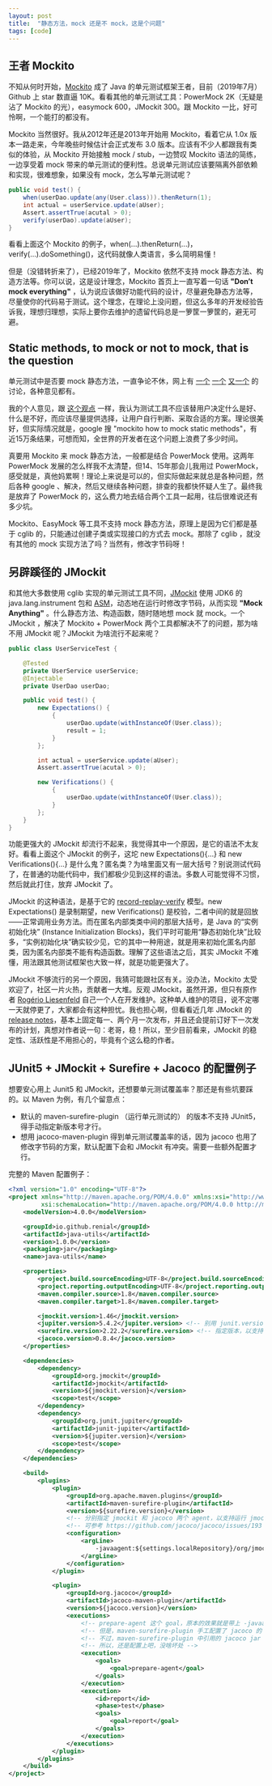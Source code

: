 ```yaml
---
layout: post
title:  "静态方法，mock 还是不 mock，这是个问题"
tags: [code]
---
```


## 王者 Mockito

不知从何时开始，[Mockito](https://site.mockito.org/) 成了 Java 的单元测试框架王者，目前（2019年7月）Github 上 star 数直逼 10K。看看其他的单元测试工具：PowerMock 2K（无疑是沾了 Mockito 的光），easymock 600，JMockit 300。跟 Mockito 一比，好可怜啊，一个能打的都没有。

Mockito 当然很好。我从2012年还是2013年开始用 Mockito，看着它从 1.0x 版本一路走来，今年晚些时候估计会正式发布 3.0 版本。应该有不少人都跟我有类似的体验，从 Mockito 开始接触 mock / stub，一边赞叹 Mockito 语法的简练，一边享受着 mock 带来的单元测试的便利性。总说单元测试应该要隔离外部依赖和实现，很难想象，如果没有 mock，怎么写单元测试呢？

```java
public void test() {
    when(userDao.update(any(User.class))).thenReturn(1);
    int actual = userService.update(aUser);
    Assert.assertTrue(acutal > 0);
    verify(userDao).update(aUser);
}
```

看看上面这个 Mockito 的例子，when(...).thenReturn(...)，verify(...).doSomething()，这代码就像人类语言，多么简明易懂！

但是（没错转折来了），已经2019年了，Mockito 依然不支持 mock 静态方法、构造方法等。你可以说，这是设计理念，Mockito 首页上一直写着一句话 **"Don’t mock everything"** ，认为说应该做好功能代码的设计，尽量避免静态方法等，尽量使你的代码易于测试。这个理念，在理论上没问题，但这么多年的开发经验告诉我，理想归理想，实际上要你去维护的遗留代码总是一箩筐一箩筐的，避无可避。

## Static methods, to mock or not to mock, that is the question

单元测试中是否要 mock 静态方法，一直争论不休，网上有 [一个](https://stackoverflow.com/questions/4482315/why-doesnt-mockito-mock-static-methods) [一个](https://testing.googleblog.com/2008/12/static-methods-are-death-to-testability.html) [又一个](https://github.com/mockito/mockito/issues/1013) 的讨论，各种意见都有。

我的个人意见，跟 [这个观点](https://stackoverflow.com/questions/4482315/why-doesnt-mockito-mock-static-methods#comment18043894_4482364) 一样，我认为测试工具不应该替用户决定什么是好、什么是不好，而应该尽量提供选择，让用户自行判断、采取合适的方案。理论很美好，但实际情况就是，google 搜 "mockito how to mock static methods"，有近15万条结果，可想而知，全世界的开发者在这个问题上浪费了多少时间。

真要用 Mockito 来 mock 静态方法，一般都是结合 PowerMock 使用。这两年 PowerMock 发展的怎么样我不太清楚，但14、15年那会儿我用过 PowerMock，感受就是，真他妈累啊！理论上来说是可以的，但实际做起来就总是各种问题，然后各种 google 、解决，然后又继续各种问题，排查的我都快怀疑人生了。最终我是放弃了 PowerMock 的，这么费力地去结合两个工具一起用，往后很难说还有多少坑。

Mockito、EasyMock 等工具不支持 mock 静态方法，原理上是因为它们都是基于 cglib 的，只能通过创建子类或实现接口的方式去 mock。那除了 cglib ，就没有其他的 mock 实现方法了吗？当然有，修改字节码呀！

<!--more-->

## 另辟蹊径的 JMockit

和其他大多数使用 cglib 实现的单元测试工具不同，[JMockit](https://jmockit.github.io) 使用 JDK6 的 java.lang.instrument 包和 [ASM](https://asm.ow2.io/)，动态地在运行时修改字节码，从而实现 **"Mock Anything"** 。什么静态方法、构造函数，随时随地想 mock 就 mock。一个 JMockit ，解决了 Mockito + PowerMock 两个工具都解决不了的问题，那为啥不用 JMockit 呢？JMockit 为啥流行不起来呢？

```java
public class UserServiceTest {

    @Tested
    private UserService userService;
    @Injectable
    private UserDao userDao;

    public void test() {
        new Expectations() {
            {
                userDao.update(withInstanceOf(User.class));
                result = 1;
            }
        };

        int actual = userService.update(aUser);
        Assert.assertTrue(acutal > 0);

        new Verifications() {
            {
                userDao.update(withInstanceOf(User.class));
            }
        };
    }
}
```

功能更强大的 JMockit 却流行不起来，我觉得其中一个原因，是它的语法不太友好。看看上面这个 JMockit 的例子，这坨 new Expectations(){...} 和 new Verifications(){...} 是什么鬼？匿名类？为啥里面又有一层大括号？别说测试代码了，在普通的功能代码中，我们都极少见到这样的语法。多数人可能觉得不习惯，然后就此打住，放弃 JMockit 了。

JMockit 的这种语法，是基于它的 [record-replay-verify](https://jmockit.github.io/tutorial/Mocking.html#model) 模型。new Expectations() 是录制期望，new Verifications() 是校验，二者中间的就是回放——正常调用业务方法。而在匿名内部类类中间的那层大括号，是 Java 的“实例初始化块” (Instance Initialization Blocks)，我们平时可能用“静态初始化块”比较多，“实例初始化块”确实较少见，它的其中一种用途，就是用来初始化匿名内部类，因为匿名内部类不能有构造函数。理解了这些语法之后，其实 JMockit 不难懂，用法跟其他测试框架也大致一样，就是功能更强大了。

JMockit 不够流行的另一个原因，我猜可能跟社区有关。没办法，Mockito 太受欢迎了，社区一片火热，贡献者一大堆。反观 JMockit，虽然开源，但只有原作者 [Rogério Liesenfeld](https://github.com/rliesenfeld) 自己一个人在开发维护。这种单人维护的项目，说不定哪一天就停更了，大家都会有这种担忧。我也担心啊，但看看近几年 JMockit 的 [release notes](https://jmockit.github.io/changes.html)，基本上固定每一、两个月一次发布，并且还会提前订好下一次发布的计划，真想对作者说一句：老哥，稳！所以，至少目前看来，JMockit 的稳定性、活跃性是不用担心的，毕竟有个这么稳的作者。

## JUnit5 + JMockit + Surefire + Jacoco 的配置例子

想要安心用上 Junit5 和 JMockit，还想要单元测试覆盖率？那还是有些坑要踩的。以 Maven 为例，有几个留意点：

* 默认的 maven-surefire-plugin （运行单元测试的） 的版本不支持 JUnit5，得手动指定新版本号才行。
* 想用 jacoco-maven-plugin 得到单元测试覆盖率的话，因为 jacoco 也用了修改字节码的方案，默认配置下会和 JMockit 有冲突。需要一些额外配置才行。

完整的 Maven 配置例子：

```xml
<?xml version="1.0" encoding="UTF-8"?>
<project xmlns="http://maven.apache.org/POM/4.0.0" xmlns:xsi="http://www.w3.org/2001/XMLSchema-instance"
         xsi:schemaLocation="http://maven.apache.org/POM/4.0.0 http://maven.apache.org/xsd/maven-4.0.0.xsd">
    <modelVersion>4.0.0</modelVersion>

    <groupId>io.github.renial</groupId>
    <artifactId>java-utils</artifactId>
    <version>1.0.0</version>
    <packaging>jar</packaging>
    <name>java-utils</name>

    <properties>
        <project.build.sourceEncoding>UTF-8</project.build.sourceEncoding>
        <project.reporting.outputEncoding>UTF-8</project.reporting.outputEncoding>
        <maven.compiler.source>1.8</maven.compiler.source>
        <maven.compiler.target>1.8</maven.compiler.target>

        <jmockit.version>1.46</jmockit.version>
        <jupiter.version>5.4.2</jupiter.version> <!-- 别用 junit.version！否则可能会影响其他使用 junit4 库 -->
        <surefire.version>2.22.2</surefire.version> <!-- 指定版本，以支持 JUnit5 -->
        <jacoco.version>0.8.4</jacoco.version>
    </properties>

    <dependencies>
        <dependency>
            <groupId>org.jmockit</groupId>
            <artifactId>jmockit</artifactId>
            <version>${jmockit.version}</version>
            <scope>test</scope>
        </dependency>
        <dependency>
            <groupId>org.junit.jupiter</groupId>
            <artifactId>junit-jupiter</artifactId>
            <version>${jupiter.version}</version>
            <scope>test</scope>
        </dependency>
    </dependencies>

    <build>
        <plugins>
            <plugin>
                <groupId>org.apache.maven.plugins</groupId>
                <artifactId>maven-surefire-plugin</artifactId>
                <version>${surefire.version}</version>
                <!-- 分别指定 jmockit 和 jacoco 两个 agent，以支持运行 jmockit 测试，支持 jacoco 的覆盖率 -->
                <!-- 可参考 https://github.com/jacoco/jacoco/issues/193 -->
                <configuration>
                    <argLine>
                        -javaagent:${settings.localRepository}/org/jmockit/jmockit/${jmockit.version}/jmockit-${jmockit.version}.jar -javaagent:"${settings.localRepository}"/org/jacoco/org.jacoco.agent/${jacoco.version}/org.jacoco.agent-${jacoco.version}-runtime.jar=destfile=${project.build.directory}/jacoco.exec
                    </argLine>
                </configuration>
            </plugin>

            <plugin>
                <groupId>org.jacoco</groupId>
                <artifactId>jacoco-maven-plugin</artifactId>
                <version>${jacoco.version}</version>
                <executions>
                    <!-- prepare-agent 这个 goal，原本的效果就是带上 -javaagent:*** 参数，以指定 jacoco agent -->
                    <!-- 但是，maven-surefire-plugin 手工配置了 jacoco 的 agent 之后，这里的 prepare-agent 实际上不会生效 -->
                    <!-- 不过，maven-surefire-plugin 中引用的 jacoco jar 包，需要运行一次该 prepare-agent 的 goal 之后才有 -->
                    <!-- 所以，还是配置上吧，没啥坏处 -->
                    <execution>
                        <goals>
                            <goal>prepare-agent</goal>
                        </goals>
                    </execution>
                    <execution>
                        <id>report</id>
                        <phase>test</phase>
                        <goals>
                            <goal>report</goal>
                        </goals>
                    </execution>
                </executions>
            </plugin>
        </plugins>
    </build>
</project>
```